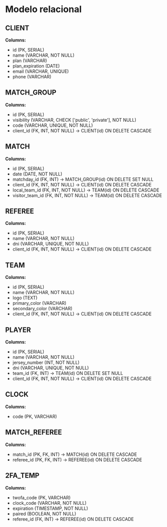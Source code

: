 # Modelo relacional

## CLIENT
**Columns:**
- id (PK, SERIAL)
- name (VARCHAR, NOT NULL)
- plan (VARCHAR)
- plan_expiration (DATE)
- email (VARCHAR, UNIQUE)
- phone (VARCHAR)

## MATCH_GROUP
**Columns:**
- id (PK, SERIAL)
- visibility (VARCHAR, CHECK ['public', 'private'], NOT NULL)
- code (VARCHAR, UNIQUE, NOT NULL)
- client_id (FK, INT, NOT NULL) → CLIENT(id) ON DELETE CASCADE

## MATCH
**Columns:**
- id (PK, SERIAL)
- date (DATE, NOT NULL)
- matchday_id (FK, INT) → MATCH_GROUP(id) ON DELETE SET NULL
- client_id (FK, INT, NOT NULL) → CLIENT(id) ON DELETE CASCADE
- local_team_id (FK, INT, NOT NULL) → TEAM(id) ON DELETE CASCADE
- visitor_team_id (FK, INT, NOT NULL) → TEAM(id) ON DELETE CASCADE

## REFEREE
**Columns:**
- id (PK, SERIAL)
- name (VARCHAR, NOT NULL)
- dni (VARCHAR, UNIQUE, NOT NULL)
- client_id (FK, INT, NOT NULL) → CLIENT(id) ON DELETE CASCADE

## TEAM
**Columns:**
- id (PK, SERIAL)
- name (VARCHAR, NOT NULL)
- logo (TEXT)
- primary_color (VARCHAR)
- secondary_color (VARCHAR)
- client_id (FK, INT, NOT NULL) → CLIENT(id) ON DELETE CASCADE

## PLAYER
**Columns:**
- id (PK, SERIAL)
- name (VARCHAR, NOT NULL)
- jersey_number (INT, NOT NULL)
- dni (VARCHAR, UNIQUE, NOT NULL)
- team_id (FK, INT) → TEAM(id) ON DELETE SET NULL
- client_id (FK, INT, NOT NULL) → CLIENT(id) ON DELETE CASCADE

## CLOCK
**Columns:**
- code (PK, VARCHAR)

## MATCH_REFEREE
**Columns:**
- match_id (PK, FK, INT) → MATCH(id) ON DELETE CASCADE
- referee_id (PK, FK, INT) → REFEREE(id) ON DELETE CASCADE

## 2FA_TEMP
**Columns:**
- twofa_code (PK, VARCHAR)
- clock_code (VARCHAR, NOT NULL)
- expiration (TIMESTAMP, NOT NULL)
- paired (BOOLEAN, NOT NULL)
- referee_id (FK, INT) → REFEREE(id) ON DELETE CASCADE

